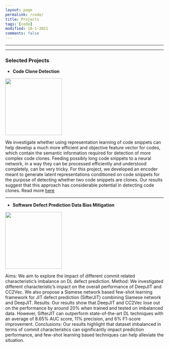 ```yaml
---
layout: page
permalink: /code/
title: Projects
tags: [code]
modified: 10-1-2021
comments: false
---
```

________
_______

### Selected Projects

* **Code Clone Detection** 

<img src="{{ site.baseurl }}/code_clone.png" class="img-thumbnail" style="min-height:100px; height:180px;">

We investigate whether using representation learning of code snippets can help develop a much more efficient and objective feature vector for codes, which contain the semantic information required for detection of more complex code clones. Feeding possibly long code snippets to a neural network, in a way they can be processed efficiently and understood completely, can be very tricky. For this project, we developed an encoder meant to generate latent representations conditioned on code snippets for the purpose of detecting whether two code snippets are clones. Our results suggest that this approach has considerable potential in detecting code clones.
Read more [here](./files/CS295_Project.pdf)
<br>

---
* **Software Defect Prediction Data Bias Mitigation** 

<img src="{{ site.baseurl }}/schema.png" class="img-thumbnail" style="min-height:100px; height:180px;">

Aims: We aim to explore the impact of different commit related characteristic’s imbalance on DL defect prediction. Method: We investigated different characteristic’s impact on the overall performance of DeepJIT and CC2Vec. We also propose a Siamese network based few-shot learning framework for JIT defect prediction (SifterJIT) combining Siamese network and DeepJIT. Results: Our results show that DeepJIT and CC2Vec lose out on the performance by around 20% when trained and tested on imbalanced data. However, SifterJIT can outperform state-of-the-art DL techniques with an average of 8.65% AUC score, 11% precision, and 6% F1-score improvement. Conclusions: Our results highlight that dataset imbalanced in terms of commit characteristics can significantly impact prediction performance, and few-shot learning based techniques can help alleviate the situation. 
<br>

